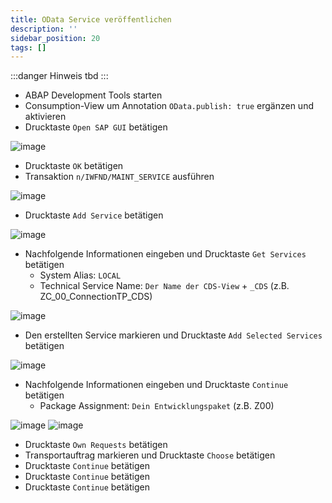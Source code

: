```yaml
---
title: OData Service veröffentlichen 
description: ''
sidebar_position: 20
tags: []
---
```


:::danger Hinweis
tbd
:::

- ABAP Development Tools starten
- Consumption-View um Annotation `OData.publish: true` ergänzen und aktivieren
- Drucktaste `Open SAP GUI` betätigen

![image](https://user-images.githubusercontent.com/47243617/210176077-750c79e6-864c-4783-8048-bee554a36187.png)
- Drucktaste `OK` betätigen
- Transaktion `n/IWFND/MAINT_SERVICE` ausführen

![image](https://user-images.githubusercontent.com/47243617/210176050-7aa80479-b5c8-41a6-826e-ea717c3fe645.png)
- Drucktaste `Add Service` betätigen

![image](https://user-images.githubusercontent.com/47243617/210176084-8918b7cc-b38f-4799-b2f3-22346ddeee1d.png)
- Nachfolgende Informationen eingeben und Drucktaste `Get Services` betätigen
    - System Alias: `LOCAL`
    - Technical Service Name: `Der Name der CDS-View` + `_CDS` (z.B. ZC_00_ConnectionTP_CDS)

![image](https://user-images.githubusercontent.com/47243617/210176293-6f2f48ca-883b-4f4f-ab2e-921cfe214a41.png)
- Den erstellten Service markieren und Drucktaste `Add Selected Services` betätigen

![image](https://user-images.githubusercontent.com/47243617/210176099-1de17b1d-10ba-463a-a9aa-44a0aeee61c1.png)
- Nachfolgende Informationen eingeben und Drucktaste `Continue` betätigen
    - Package Assignment: `Dein Entwicklungspaket` (z.B. Z00)

![image](https://user-images.githubusercontent.com/47243617/210176116-f0efddb0-978b-45c1-ab91-859f207f8c1d.png)
![image](https://user-images.githubusercontent.com/47243617/210176234-2e889460-11fa-42db-8dcc-cfdc1adbfd12.png)
- Drucktaste `Own Requests` betätigen
- Transportauftrag markieren und Drucktaste `Choose` betätigen
- Drucktaste `Continue` betätigen
- Drucktaste `Continue` betätigen
- Drucktaste `Continue` betätigen
